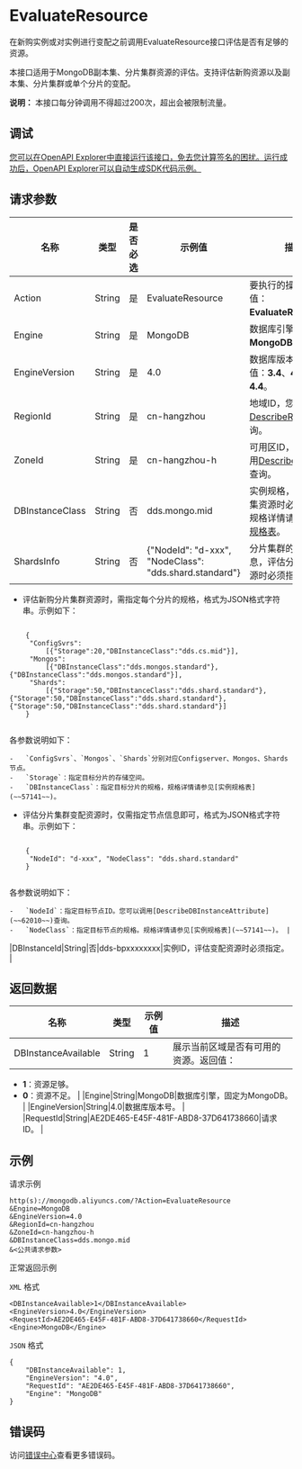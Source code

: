 # EvaluateResource

在新购实例或对实例进行变配之前调用EvaluateResource接口评估是否有足够的资源。

本接口适用于MongoDB副本集、分片集群资源的评估。支持评估新购资源以及副本集、分片集群或单个分片的变配。

**说明：** 本接口每分钟调用不得超过200次，超出会被限制流量。

## 调试

[您可以在OpenAPI Explorer中直接运行该接口，免去您计算签名的困扰。运行成功后，OpenAPI Explorer可以自动生成SDK代码示例。](https://api.aliyun.com/#product=Dds&api=EvaluateResource&type=RPC&version=2015-12-01)

## 请求参数

|名称|类型|是否必选|示例值|描述|
|--|--|----|---|--|
|Action|String|是|EvaluateResource|要执行的操作，取值：**EvaluateResource**。 |
|Engine|String|是|MongoDB|数据库引擎，取值：**MongoDB**。 |
|EngineVersion|String|是|4.0|数据库版本号。取值：**3.4**、**4.0**、**4.2**或**4.4**。 |
|RegionId|String|是|cn-hangzhou|地域ID，您可以调用[DescribeRegions](~~61933~~)查询。 |
|ZoneId|String|是|cn-hangzhou-h|可用区ID，您可以调用[DescribeRegions](~~61933~~)查询。 |
|DBInstanceClass|String|否|dds.mongo.mid|实例规格，评估副本集资源时必须指定。规格详情请参见[实例规格表](~~57141~~)。 |
|ShardsInfo|String|否|\{"NodeId": "d-xxx", "NodeClass": "dds.shard.standard"\}|分片集群的分片信息，评估分片集群资源时必须指定。

 -   评估新购分片集群资源时，需指定每个分片的规格，格式为JSON格式字符串。示例如下：

```

    {
     "ConfigSvrs":
         [{"Storage":20,"DBInstanceClass":"dds.cs.mid"}],
     "Mongos":
         [{"DBInstanceClass":"dds.mongos.standard"},{"DBInstanceClass":"dds.mongos.standard"}],
     "Shards":
         [{"Storage":50,"DBInstanceClass":"dds.shard.standard"},{"Storage":50,"DBInstanceClass":"dds.shard.standard"},   {"Storage":50,"DBInstanceClass":"dds.shard.standard"}]
    }
    
```

各参数说明如下：

    -   `ConfigSvrs`、`Mongos`、`Shards`分别对应Configserver、Mongos、Shards节点。
    -   `Storage`：指定目标分片的存储空间。
    -   `DBInstanceClass`：指定目标分片的规格，规格详情请参见[实例规格表](~~57141~~)。
-   评估分片集群变配资源时，仅需指定节点信息即可，格式为JSON格式字符串。示例如下：

```

    {
     "NodeId": "d-xxx", "NodeClass": "dds.shard.standard"
    } 
    
```

各参数说明如下：

    -   `NodeId`：指定目标节点ID。您可以调用[DescribeDBInstanceAttribute](~~62010~~)查询。
    -   `NodeClass`：指定目标节点的规格。规格详情请参见[实例规格表](~~57141~~)。 |
|DBInstanceId|String|否|dds-bpxxxxxxxx|实例ID，评估变配资源时必须指定。 |

## 返回数据

|名称|类型|示例值|描述|
|--|--|---|--|
|DBInstanceAvailable|String|1|展示当前区域是否有可用的资源。返回值：

 -   **1**：资源足够。
-   **0**：资源不足。 |
|Engine|String|MongoDB|数据库引擎，固定为MongoDB。 |
|EngineVersion|String|4.0|数据库版本号。 |
|RequestId|String|AE2DE465-E45F-481F-ABD8-37D641738660|请求ID。 |

## 示例

请求示例

```
http(s)://mongodb.aliyuncs.com/?Action=EvaluateResource
&Engine=MongoDB
&EngineVersion=4.0
&RegionId=cn-hangzhou
&ZoneId=cn-hangzhou-h
&DBInstanceClass=dds.mongo.mid
&<公共请求参数>
```

正常返回示例

`XML` 格式

```
<DBInstanceAvailable>1</DBInstanceAvailable>
<EngineVersion>4.0</EngineVersion>
<RequestId>AE2DE465-E45F-481F-ABD8-37D641738660</RequestId>
<Engine>MongoDB</Engine>
```

`JSON` 格式

```
{
	"DBInstanceAvailable": 1,
	"EngineVersion": "4.0",
	"RequestId": "AE2DE465-E45F-481F-ABD8-37D641738660",
	"Engine": "MongoDB"
}
```

## 错误码

访问[错误中心](https://error-center.aliyun.com/status/product/Dds)查看更多错误码。

